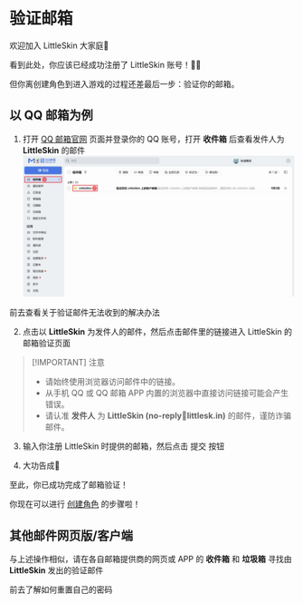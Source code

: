 # 验证邮箱

欢迎加入 LittleSkin 大家庭🎉

看到此处，你应该已经成功注册了 LittleSkin 账号！🎉🎉

但你离创建角色到进入游戏的过程还差最后一步：验证你的邮箱。

## 以 QQ 邮箱为例

1. 打开 [QQ 邮箱官网](https://mail.qq.com) 页面并登录你的 QQ 账号，打开 **收件箱** 后查看发件人为 **LittleSkin** 的邮件
   ![](./assets/verify-account/QQMail-MainPage-New.webp)


<NCard title="😢 收不到验证邮件？" link="/faq/site#no-email" >
前去查看关于验证邮件无法收到的解决办法
</NCard>

2. 点击以 **LittleSkin** 为发件人的邮件，然后点击邮件里的链接进入 LittleSkin 的邮箱验证页面


> [!IMPORTANT] 注意
> - 请始终使用浏览器访问邮件中的链接。
> - 从手机 QQ 或 QQ 邮箱 APP 内置的浏览器中直接访问链接可能会产生错误。
> - 请认准 **发件人** 为 **LittleSkin (no-reply📧littlesk.in)** 的邮件，谨防诈骗邮件。

3. 输入你注册 LittleSkin 时提供的邮箱，然后点击 <BSSection>提交</BSSection> 按钮

4. 大功告成🎉

至此，你已成功完成了邮箱验证！

你现在可以进行 [<BSSection><FA :icon="faUsers" /> 创建角色</BSSection>](/newbee/player) 的步骤啦！

## 其他邮件网页版/客户端

与上述操作相似，请在各自邮箱提供商的网页或 APP 的 **收件箱** 和 **垃圾箱** 寻找由 **LittleSkin** 发出的验证邮件

<NCard title="😢 忘记密码了怎么办？" link="/faq/site#reset-password" >
前去了解如何重置自己的密码
</NCard>
